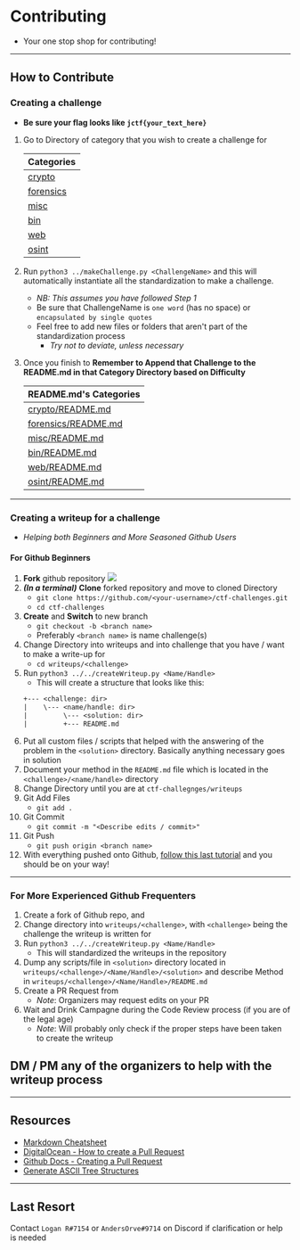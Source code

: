 # Contributing

* Your one stop shop for contributing! 

---
## How to Contribute

### Creating a challenge
* **Be sure your flag looks like `jctf{your_text_here}`**

1. Go to Directory of category that you wish to create a challenge for 

    | Categories
    | :--
    | [crypto](../crypto)
    | [forensics](../forensics)
    | [misc](../misc)
    | [bin](../bin)
    | [web](../web)
    | [osint](../osint)

1. Run `python3 ../makeChallenge.py <ChallengeName>` and this will automatically instantiate all the standardization to make a challenge.
    - _NB: This assumes you have followed Step 1_
    * Be sure that ChallengeName is `one word` (has no space) or `encapsulated by single quotes` 
    * Feel free to add new files or folders that aren't part of the standardization process
        * _Try not to deviate, unless necessary_

1. Once you finish to **Remember to Append that Challenge to the README.md in that Category Directory based on Difficulty**

    | README.md's Categories
    | :--
    | [crypto/README.md](../crypto/README.md)
    | [forensics/README.md](../forensics/README.md)
    | [misc/README.md](../misc/README.md)
    | [bin/README.md](../bin/README.md)
    | [web/README.md](../web/README.md)
    | [osint/README.md](../osint/README.md)

---
### Creating a writeup for a challenge
* *Helping both Beginners and More Seasoned Github Users*

#### For Github Beginners
1. **Fork** github repository 
    ![](https://assets.digitalocean.com/articles/eng_python/PullRequest/GitHub_Repo.gif)
1. _**(In a terminal)**_ **Clone** forked repository and move to cloned Directory 
    * `git clone https://github.com/<your-username>/ctf-challenges.git`
    * `cd ctf-challenges`
1. **Create** and **Switch** to new branch
    * `git checkout -b <branch name>` <!--`git checkout -b` is actually based-->
    * Preferably `<branch name>` is name challenge(s) 
1. Change Directory into writeups and into challenge that you have / want to make a write-up for
    * `cd writeups/<challenge>`
1. Run `python3 ../../createWriteup.py <Name/Handle>`
    * This will create a structure that looks like this: 
    ```txt
    +--- <challenge: dir>
    |    \--- <name/handle: dir>
    |         \--- <solution: dir>
    |         +--- README.md
    ```
1. Put all custom files / scripts that helped with the answering of the problem in the `<solution>` directory. Basically anything necessary goes in solution
1. Document your method in the `README.md` file which is located in the `<challenge>/<name/handle>` directory  
1. Change Directory until you are at `ctf-challegnges/writeups`
1. Git Add Files
    * `git add .`
1. Git Commit
    * `git commit -m "<Describe edits / commit>"`
1. Git Push
    * `git push origin <branch name>`
1. With everything pushed onto Github, [follow this last tutorial](https://docs.github.com/en/github/collaborating-with-issues-and-pull-requests/creating-a-pull-request) and you should be on your way!

---

### For More Experienced Github Frequenters 
1. Create a fork of Github repo, and 
1. Change directory into `writeups/<challenge>`, with `<challenge>` being the challenge the writeup is written for
1. Run `python3 ../../createWriteup.py <Name/Handle>`
    * This will standardized the writeups in the repository
1. Dump any scripts/file in `<solution>` directory located in `writeups/<challenge>/<Name/Handle>/<solution>` and describe Method in `writeups/<challenge>/<Name/Handle>/README.md`
1. Create a PR Request from
    * _Note_: Organizers may request edits on your PR
1. Wait and Drink Campagne during the Code Review process (if you are of the legal age) 
    * _Note_: Will probably only check if the proper steps have been taken to create the writeup


## DM / PM any of the organizers to help with the writeup process

---
## Resources
* [Markdown Cheatsheet](https://github.com/adam-p/markdown-here/wiki/Markdown-Cheatsheet)
* [DigitalOcean - How to create a Pull Request](https://www.digitalocean.com/community/tutorials/how-to-create-a-pull-request-on-github)
* [Github Docs - Creating a Pull Request](https://docs.github.com/en/github/collaborating-with-issues-and-pull-requests/creating-a-pull-request)
* [Generate ASCII Tree Structures](https://cmatskas.com/generate-ascii-folder-structures-for-windows-with-tree/)

---
## Last Resort
Contact `Logan R#7154` or `AndersOrve#9714` on Discord if clarification or help is needed 
